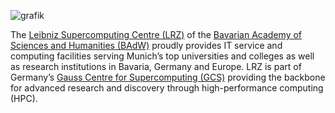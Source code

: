 ![grafik](https://user-images.githubusercontent.com/40861554/196944486-25678ba6-38bc-4b3a-aaa0-7379f45d11f1.png)

The [Leibniz Supercomputing Centre (LRZ)](https://www.lrz.de/) of the [Bavarian Academy of Sciences and Humanities (BAdW)](https://badw.de/en/the-academy.html) proudly provides IT service and computing facilities serving Munich’s top universities and colleges as well as research institutions in Bavaria, Germany and Europe. LRZ is part of Germany’s [Gauss Centre for Supercomputing (GCS)](https://www.gauss-centre.eu/) providing the backbone for advanced research and discovery through high-performance computing (HPC). 
